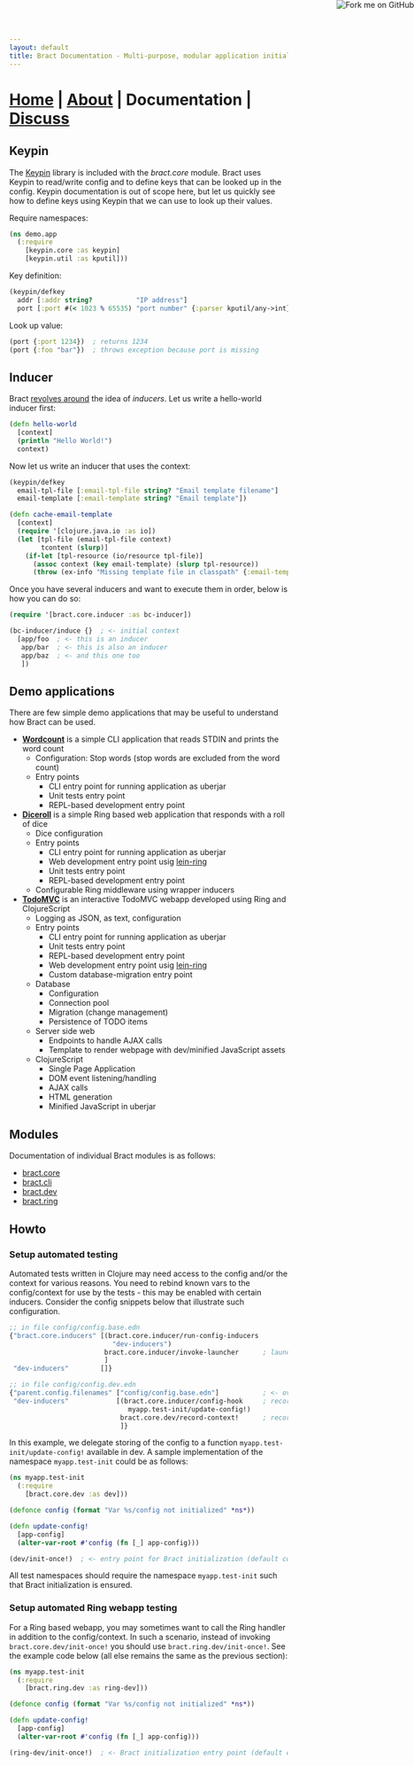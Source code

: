 ```yaml
---
layout: default
title: Bract Documentation - Multi-purpose, modular application initialization framework for Clojure
---
```

# [Home](/) | [About](/about.html) | Documentation | [Discuss](/discuss.html)

## Keypin

The [Keypin](https://github.com/kumarshantanu/keypin) library is included with the _bract.core_ module. Bract uses
Keypin to read/write config and to define keys that can be looked up in the config. Keypin documentation is out of
scope here, but let us quickly see how to define keys using Keypin that we can use to look up their values.

Require namespaces:

```clojure
(ns demo.app
  (:require
    [keypin.core :as keypin]
    [keypin.util :as kputil]))
```

Key definition:

```clojure
(keypin/defkey
  addr [:addr string?           "IP address"]
  port [:port #(< 1023 % 65535) "port number" {:parser kputil/any->int}])
```

Look up value:

```clojure
(port {:port 1234})  ; returns 1234
(port {:foo "bar"})  ; throws exception because port is missing
```


## Inducer

Bract [revolves around](/about.html#how-it-works) the idea of _inducers_. Let us write a hello-world inducer first:

```clojure
(defn hello-world
  [context]
  (println "Hello World!")
  context)
```

Now let us write an inducer that uses the context:

```clojure
(keypin/defkey
  email-tpl-file [:email-tpl-file string? "Email template filename"]
  email-template [:email-template string? "Email template"])

(defn cache-email-template
  [context]
  (require '[clojure.java.io :as io])
  (let [tpl-file (email-tpl-file context)
        tcontent (slurp)]
    (if-let [tpl-resource (io/resource tpl-file)]
      (assoc context (key email-template) (slurp tpl-resource))
      (throw (ex-info "Missing template file in classpath" {:email-template-file tpl-file})))))
```

Once you have several inducers and want to execute them in order, below is how you can do so:

```clojure
(require '[bract.core.inducer :as bc-inducer])

(bc-inducer/induce {}  ; <- initial context
  [app/foo  ; <- this is an inducer
   app/bar  ; <- this is also an inducer
   app/baz  ; <- and this one too
   ])
```


## Demo applications

There are few simple demo applications that may be useful to understand how Bract can be used.

* **[Wordcount](https://github.com/bract/demo.wordcount)** is a simple CLI application that reads STDIN and prints the word count
  * Configuration: Stop words (stop words are excluded from the word count)
  * Entry points
    * CLI entry point for running application as uberjar
    * Unit tests entry point
    * REPL-based development entry point
* **[Diceroll](https://github.com/bract/demo.diceroll)** is a simple Ring based web application that responds with a roll of dice
  * Dice configuration
  * Entry points
    * CLI entry point for running application as uberjar
    * Web development entry point usig [lein-ring](https://github.com/weavejester/lein-ring)
    * Unit tests entry point
    * REPL-based development entry point
  * Configurable Ring middleware using wrapper inducers
* **[TodoMVC](https://github.com/bract/demo.todomvc)** is an interactive TodoMVC webapp developed using Ring and ClojureScript
  * Logging as JSON, as text, configuration
  * Entry points
    * CLI entry point for running application as uberjar
    * Unit tests entry point
    * REPL-based development entry point
    * Web development entry point usig [lein-ring](https://github.com/weavejester/lein-ring)
    * Custom database-migration entry point
  * Database
    * Configuration
    * Connection pool
    * Migration (change management)
    * Persistence of TODO items
  * Server side web
    * Endpoints to handle AJAX calls
    * Template to render webpage with dev/minified JavaScript assets
  * ClojureScript
    * Single Page Application
    * DOM event listening/handling
    * AJAX calls
    * HTML generation
    * Minified JavaScript in uberjar


## Modules

Documentation of individual Bract modules is as follows:

* [bract.core](/module/core.html)
* [bract.cli](/module/cli.html)
* [bract.dev](/module/dev.html)
* [bract.ring](/module/ring.html)


## Howto

### Setup automated testing

Automated tests written in Clojure may need access to the config and/or the context for various reasons. You need to
rebind known vars to the config/context for use by the tests - this may be enabled with certain inducers. Consider the
config snippets below that illustrate such configuration.

```clojure
;; in file config/config.base.edn
{"bract.core.inducers" [(bract.core.inducer/run-config-inducers
                          "dev-inducers")
                        bract.core.inducer/invoke-launcher      ; launch app
                        ]
 "dev-inducers"        []}

;; in file config/config.dev.edn
{"parent.config.filenames" ["config/config.base.edn"]           ; <- overrides entries in parent file
 "dev-inducers"            [(bract.core.inducer/config-hook     ; record the config
                              myapp.test-init/update-config!)
                            bract.core.dev/record-context!      ; record the app context
                            ]}
```

In this example, we delegate storing of the config to a function `myapp.test-init/update-config!` available in dev. A
sample implementation of the namespace `myapp.test-init` could be as follows:

```clojure
(ns myapp.test-init
  (:require
    [bract.core.dev :as dev]))

(defonce config (format "Var %s/config not initialized" *ns*))

(defn update-config!
  [app-config]
  (alter-var-root #'config (fn [_] app-config)))

(dev/init-once!)  ; <- entry point for Bract initialization (default config: config/config.dev.edn)
```

All test namespaces should require the namespace `myapp.test-init` such that Bract initialization is ensured.


### Setup automated Ring webapp testing

For a Ring based webapp, you may sometimes want to call the Ring handler in addition to the config/context. In such a
scenario, instead of invoking `bract.core.dev/init-once!` you should use `bract.ring.dev/init-once!`. See the example
code below (all else remains the same as the previous section):

```clojure
(ns myapp.test-init
  (:require
    [bract.ring.dev :as ring-dev]))

(defonce config (format "Var %s/config not initialized" *ns*))

(defn update-config!
  [app-config]
  (alter-var-root #'config (fn [_] app-config)))

(ring-dev/init-once!)  ; <- Bract initialization entry point (default config: config/config.dev.edn)
```


<a href='https://github.com/bract'><img style='position: absolute; top: 0; right: 0; border: 0;' src='https://camo.githubusercontent.com/652c5b9acfaddf3a9c326fa6bde407b87f7be0f4/68747470733a2f2f73332e616d617a6f6e6177732e636f6d2f6769746875622f726962626f6e732f666f726b6d655f72696768745f6f72616e67655f6666373630302e706e67' alt='Fork me on GitHub' data-canonical-src='https://s3.amazonaws.com/github/ribbons/forkme_right_orange_ff7600.png'></a>
